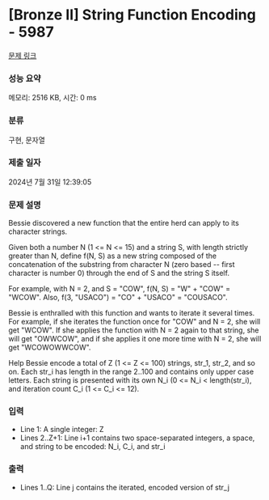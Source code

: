 # [Bronze II] String Function Encoding - 5987 

[문제 링크](https://www.acmicpc.net/problem/5987) 

### 성능 요약

메모리: 2516 KB, 시간: 0 ms

### 분류

구현, 문자열

### 제출 일자

2024년 7월 31일 12:39:05

### 문제 설명

<p>Bessie discovered a new function that the entire herd can apply to its character strings.</p>

<p>Given both a number N (1 <= N <= 15) and a string S, with length strictly greater than N, define f(N, S) as a new string composed of the concatenation of the substring from character N (zero based -- first character is number 0) through the end of S and the string S itself.</p>

<p>For example, with N = 2, and S = "COW", f(N, S) = "W" + "COW" = "WCOW". Also, f(3, "USACO") = "CO" + "USACO" = "COUSACO".</p>

<p>Bessie is enthralled with this function and wants to iterate it several times. For example, if she iterates the function once for "COW" and N = 2, she will get "WCOW". If she applies the function with N = 2 again to that string, she will get "OWWCOW", and if she applies it one more time with N = 2, she will get "WCOWOWWCOW".</p>

<p>Help Bessie encode a total of Z (1 <= Z <= 100) strings, str_1, str_2, and so on.  Each str_i has length in the range 2..100 and contains only upper case letters. Each string is presented with its own N_i (0 <= N_i < length(str_i), and iteration count C_i (1 <= C_i <= 12).</p>

### 입력 

 <ul>
	<li>Line 1: A single integer: Z</li>
	<li>Lines 2..Z+1: Line i+1 contains two space-separated integers, a space, and string to be encoded: N_i, C_i, and str_i</li>
</ul>

<p> </p>

### 출력 

 <ul>
	<li>Lines 1..Q: Line j contains the iterated, encoded version of str_j</li>
</ul>

<p> </p>

